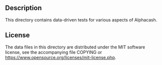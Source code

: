 Description
------------

This directory contains data-driven tests for various aspects of Alphacash.

License
--------

The data files in this directory are distributed under the MIT software
license, see the accompanying file COPYING or
https://www.opensource.org/licenses/mit-license.php.

